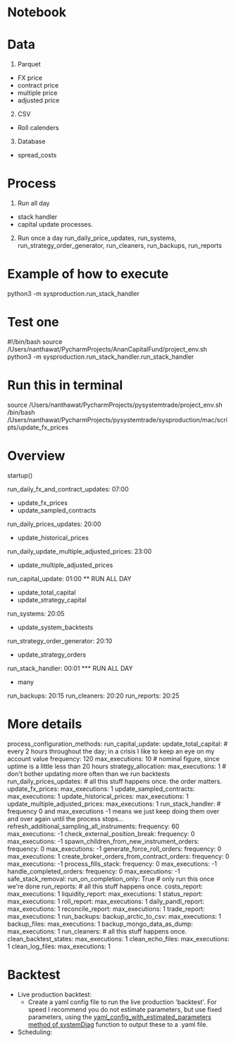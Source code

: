 # Notebook

# Data

1. Parquet
- FX price
- contract price
- multiple price 
- adjusted price

2. CSV
- Roll calenders

3. Database
- spread_costs


# Process


1. Run all day

- stack handler
- capital update processes.

2. Run once a day
 run_daily_price_updates, run_systems, run_strategy_order_generator, run_cleaners, run_backups, run_reports
 




# Example of  how to execute 
python3 -m sysproduction.run_stack_handler

# Test one 
#!/bin/bash
source /Users/nanthawat/PycharmProjects/AnanCapitalFund/project_env.sh
python3 -m sysproduction.run_stack_handler.run_stack_handler


# Run this in terminal 
source /Users/nanthawat/PycharmProjects/pysystemtrade/project_env.sh
/bin/bash /Users/nanthawat/PycharmProjects/pysystemtrade/sysproduction/mac/scripts/update_fx_prices


# Overview 
startup()   

run_daily_fx_and_contract_updates: 07:00
- update_fx_prices
- update_sampled_contracts

run_daily_prices_updates: 20:00
- update_historical_prices

run_daily_update_multiple_adjusted_prices: 23:00
- update_multiple_adjusted_prices

run_capital_update: 01:00 ** RUN ALL DAY
- update_total_capital
- update_strategy_capital

run_systems: 20:05
- update_system_backtests

run_strategy_order_generator: 20:10 
- update_strategy_orders 

run_stack_handler: 00:01 *** RUN ALL DAY
- many 

run_backups: 20:15
run_cleaners: 20:20
run_reports: 20:25


# More details 
process_configuration_methods:
  run_capital_update:
    update_total_capital: # every 2 hours throughout the day; in a crisis I like to keep an eye on my account value
      frequency: 120
      max_executions: 10 # nominal figure, since uptime is a little less than 20 hours
    strategy_allocation:
      max_executions: 1 # don't bother updating more often than we run backtests
  run_daily_prices_updates: # all this stuff happens once. the order matters.
    update_fx_prices:
      max_executions: 1
    update_sampled_contracts:
      max_executions: 1
    update_historical_prices:
      max_executions: 1
    update_multiple_adjusted_prices:
      max_executions: 1
  run_stack_handler: # frequency 0 and max_executions -1 means we just keep doing them over and over again until the process stops...
    refresh_additional_sampling_all_instruments:
      frequency: 60
      max_executions: -1
    check_external_position_break:
      frequency: 0
      max_executions: -1
    spawn_children_from_new_instrument_orders:
      frequency: 0
      max_executions: -1
    generate_force_roll_orders:
      frequency: 0
      max_executions: 1
    create_broker_orders_from_contract_orders:
      frequency: 0
      max_executions: -1
    process_fills_stack:
      frequency: 0
      max_executions: -1
    handle_completed_orders:
      frequency: 0
      max_executions: -1
    safe_stack_removal:
      run_on_completion_only: True   # only run this once we're done
  run_reports:  # all this stuff happens once.
    costs_report:
      max_executions: 1
    liquidity_report:
      max_executions: 1
    status_report:
      max_executions: 1
    roll_report:
      max_executions: 1
    daily_pandl_report:
      max_executions: 1
    reconcile_report:
      max_executions: 1
    trade_report:
      max_executions: 1
  run_backups:
    backup_arctic_to_csv:
      max_executions: 1
    backup_files:
      max_executions: 1
    backup_mongo_data_as_dump:
      max_executions: 1
  run_cleaners:  # all this stuff happens once.
    clean_backtest_states:
      max_executions: 1
    clean_echo_files:
      max_executions: 1
    clean_log_files:
      max_executions: 1


# Backtest 

- Live production backtest:
    - Create a yaml config file to run the live production 'backtest'. For speed I recommend you do not estimate parameters, but use fixed parameters, using the [yaml_config_with_estimated_parameters method of systemDiag](/systems/diagoutput.py) function to output these to a .yaml file.
- Scheduling: